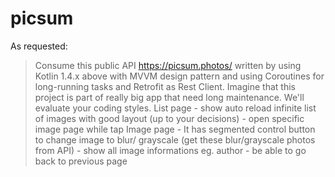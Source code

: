 # picsum

As requested: 

> Consume this public API https://picsum.photos/ 
> written by using Kotlin 1.4.x above with MVVM design pattern and using Coroutines for long-running tasks and Retrofit as Rest Client.
> Imagine that this project is part of really big app that need long maintenance. We'll evaluate your coding styles.
> List page
>         - show auto reload infinite list of images with good layout (up to your decisions)
>         - open specific image page while tap
> Image page
>         - It has segmented control button to change image to blur/ grayscale (get these blur/grayscale photos from API)
>     - show all image informations eg. author
>     - be able to go back to previous page
